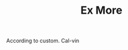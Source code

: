 ---
title: Ex More
letter: E
permalink: "/definitions/bld-ex-more.html"
body: According to custom. Cal-vin
published_at: '2018-07-07'
source: Black's Law Dictionary 2nd Ed (1910)
layout: post
---